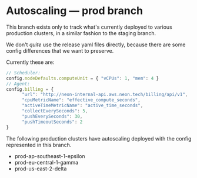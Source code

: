 # Autoscaling — prod branch

This branch exists only to track what's currently deployed to various production clusters, in a
similar fashion to the staging branch.

We don't *quite* use the release yaml files directly, because there are some config differences that
we want to preserve.

Currently these are:

```js
// Scheduler:
config.nodeDefaults.computeUnit = { "vCPUs": 1, "mem": 4 }
// Agent:
config.billing = {
      "url": "http://neon-internal-api.aws.neon.tech/billing/api/v1",
      "cpuMetricName": "effective_compute_seconds",
      "activeTimeMetricName": "active_time_seconds",
      "collectEverySeconds": 5,
      "pushEverySeconds": 30,
      "pushTimeoutSeconds": 2
}
```

The following production clusters have autoscaling deployed with the config represented in this
branch.

- prod-ap-southeast-1-epsilon
- prod-eu-central-1-gamma
- prod-us-east-2-delta
